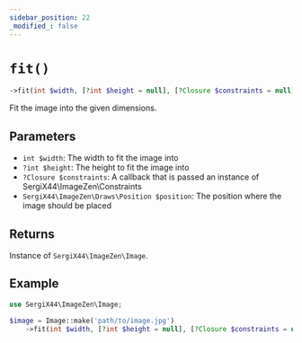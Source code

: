 ```yaml
---
sidebar_position: 22
_modified_: false
---
```

# `fit()`

```php
->fit(int $width, [?int $height = null], [?Closure $constraints = null], [SergiX44\ImageZen\Draws\Position $position = SergiX44\ImageZen\Draws\Position::CENTER]): SergiX44\ImageZen\Image
```
Fit the image into the given dimensions.

## Parameters

- `int $width`: The width to fit the image into
- `?int $height`: The height to fit the image into
- `?Closure $constraints`: A callback that is passed an instance of SergiX44\ImageZen\Constraints
- `SergiX44\ImageZen\Draws\Position $position`: The position where the image should be placed


## Returns

Instance of `SergiX44\ImageZen\Image`.

## Example

```php
use SergiX44\ImageZen\Image;

$image = Image::make('path/to/image.jpg')
    ->fit(int $width, [?int $height = null], [?Closure $constraints = null], [SergiX44\ImageZen\Draws\Position $position = SergiX44\ImageZen\Draws\Position::CENTER]);

```
